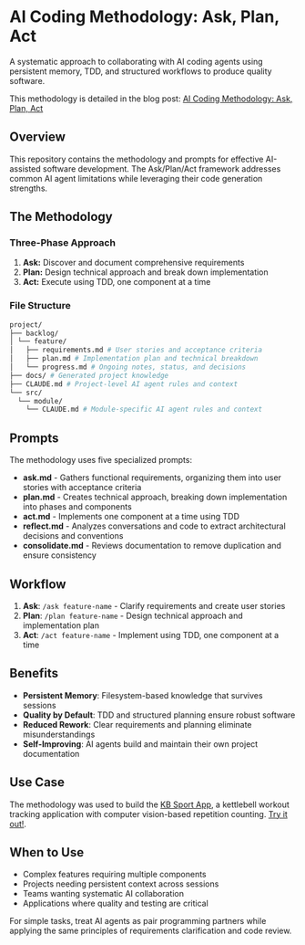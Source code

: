 # AI Coding Methodology: Ask, Plan, Act

A systematic approach to collaborating with AI coding agents using persistent memory, TDD,
and structured workflows to produce quality software.

This methodology is detailed in the blog post: [AI Coding Methodology: Ask, Plan,
Act](https://isidrok.github.io/posts/ai-coding-methodology)

## Overview

This repository contains the methodology and prompts for effective AI-assisted software
development. The Ask/Plan/Act framework addresses common AI agent limitations while
leveraging their code generation strengths.

## The Methodology

### Three-Phase Approach

1. **Ask:** Discover and document comprehensive requirements
2. **Plan:** Design technical approach and break down implementation
3. **Act:** Execute using TDD, one component at a time

### File Structure

```bash
project/
├── backlog/
│ └── feature/
│   ├── requirements.md # User stories and acceptance criteria
│   ├── plan.md # Implementation plan and technical breakdown
│   └── progress.md # Ongoing notes, status, and decisions
├── docs/ # Generated project knowledge
├── CLAUDE.md # Project-level AI agent rules and context
└── src/
  └── module/
    └── CLAUDE.md # Module-specific AI agent rules and context
```

## Prompts

The methodology uses five specialized prompts:

- **ask.md** - Gathers functional requirements, organizing them into user stories with
  acceptance criteria
- **plan.md** - Creates technical approach, breaking down implementation into phases and
  components
- **act.md** - Implements one component at a time using TDD
- **reflect.md** - Analyzes conversations and code to extract architectural decisions and
  conventions
- **consolidate.md** - Reviews documentation to remove duplication and ensure consistency

## Workflow

1. **Ask**: `/ask feature-name` - Clarify requirements and create user stories
2. **Plan**: `/plan feature-name` - Design technical approach and implementation plan
3. **Act**: `/act feature-name` - Implement using TDD, one component at a time

## Benefits

- **Persistent Memory**: Filesystem-based knowledge that survives sessions
- **Quality by Default**: TDD and structured planning ensure robust software
- **Reduced Rework**: Clear requirements and planning eliminate misunderstandings
- **Self-Improving**: AI agents build and maintain their own project documentation

## Use Case

The methodology was used to build the [KB Sport App](https://github.com/isidrok/kb-sport-app), a kettlebell workout tracking application with computer vision-based repetition counting. [Try it out!](https://isidrok.github.io/kb-sport-app/).

## When to Use

- Complex features requiring multiple components
- Projects needing persistent context across sessions
- Teams wanting systematic AI collaboration
- Applications where quality and testing are critical

For simple tasks, treat AI agents as pair programming partners while applying the same
principles of requirements clarification and code review.
